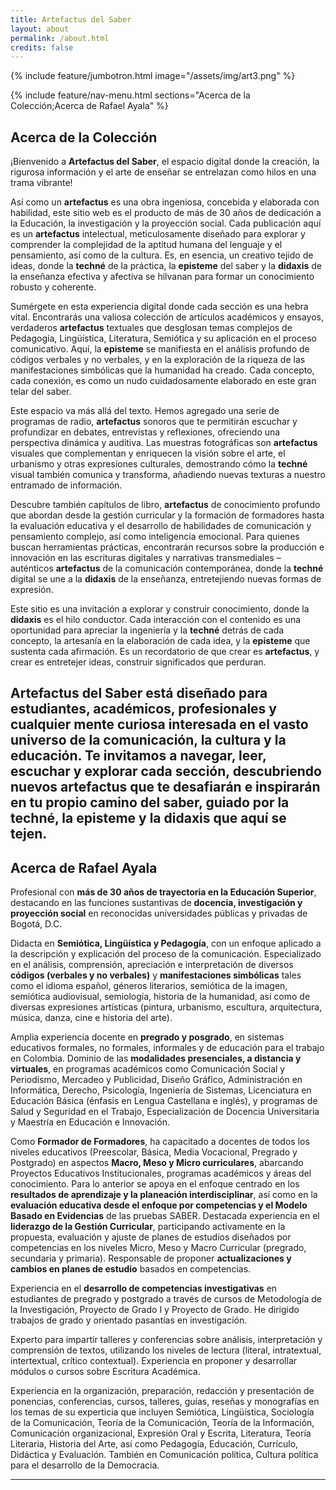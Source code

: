 ```yaml
---
title: Artefactus del Saber
layout: about
permalink: /about.html
credits: false
---
```

{% include feature/jumbotron.html image="/assets/img/art3.png" %}

{% include feature/nav-menu.html sections="Acerca de la Colección;Acerca de Rafael Ayala" %}

## Acerca de la Colección

¡Bienvenido a **Artefactus del Saber**, el espacio digital donde la creación, la rigurosa información y el arte de enseñar se entrelazan como hilos en una trama vibrante!

Así como un **artefactus** es una obra ingeniosa, concebida y elaborada con habilidad, este sitio web es el producto de más de 30 años de dedicación a la Educación, la investigación y la proyección social. Cada publicación aquí es un **artefactus** intelectual, meticulosamente diseñado para explorar y comprender la complejidad de la aptitud humana del lenguaje y el pensamiento, así como de la cultura. Es, en esencia, un creativo tejido de ideas, donde la **techné** de la práctica, la **episteme** del saber y la **didaxis** de la enseñanza efectiva y afectiva se hilvanan para formar un conocimiento robusto y coherente.

Sumérgete en esta experiencia digital donde cada sección es una hebra vital. Encontrarás una valiosa colección de artículos académicos y ensayos, verdaderos **artefactus** textuales que desglosan temas complejos de Pedagogía, Lingüística, Literatura, Semiótica y su aplicación en el proceso comunicativo. Aquí, la **episteme** se manifiesta en el análisis profundo de códigos verbales y no verbales, y en la exploración de la riqueza de las manifestaciones simbólicas que la humanidad ha creado. Cada concepto, cada conexión, es como un nudo cuidadosamente elaborado en este gran telar del saber.

Este espacio va más allá del texto. Hemos agregado una serie de programas de radio, **artefactus** sonoros que te permitirán escuchar y profundizar en debates, entrevistas y reflexiones, ofreciendo una perspectiva dinámica y auditiva. Las muestras fotográficas son **artefactus** visuales que complementan y enriquecen la visión sobre el arte, el urbanismo y otras expresiones culturales, demostrando cómo la **techné** visual también comunica y transforma, añadiendo nuevas texturas a nuestro entramado de información.

Descubre también capítulos de libro, **artefactus** de conocimiento profundo que abordan desde la gestión curricular y la formación de formadores hasta la evaluación educativa y el desarrollo de habilidades de comunicación y pensamiento complejo, así como inteligencia emocional. Para quienes buscan herramientas prácticas, encontrarán recursos sobre la producción e innovación en las escrituras digitales y narrativas transmediales – auténticos **artefactus** de la comunicación contemporánea, donde la **techné** digital se une a la **didaxis** de la enseñanza, entretejiendo nuevas formas de expresión.

Este sitio es una invitación a explorar y construir conocimiento, donde la **didaxis** es el hilo conductor. Cada interacción con el contenido es una oportunidad para apreciar la ingeniería y la **techné** detrás de cada concepto, la artesanía en la elaboración de cada idea, y la **episteme** que sustenta cada afirmación. Es un recordatorio de que crear es **artefactus**, y crear es entretejer ideas, construir significados que perduran.

**Artefactus del Saber** está diseñado para estudiantes, académicos, profesionales y cualquier mente curiosa interesada en el vasto universo de la comunicación, la cultura y la educación. Te invitamos a navegar, leer, escuchar y explorar cada sección, descubriendo nuevos **artefactus** que te desafiarán e inspirarán en tu propio camino del saber, guiado por la **techné**, la **episteme** y la **didaxis** que aquí se tejen.
---

## Acerca de Rafael Ayala

Profesional con **más de 30 años de trayectoria en la Educación Superior**, destacando en las funciones sustantivas de **docencia, investigación y proyección social** en reconocidas universidades públicas y privadas de Bogotá, D.C.

Didacta en **Semiótica, Lingüística y Pedagogía**, con un enfoque aplicado a la descripción y explicación del proceso de la comunicación. Especializado en el análisis, comprensión, apreciación e interpretación de diversos **códigos (verbales y no verbales)** y **manifestaciones simbólicas** tales como el idioma español, géneros literarios, semiótica de la imagen, semiótica audiovisual, semiología, historia de la humanidad, así como de diversas expresiones artísticas (pintura, urbanismo, escultura, arquitectura, música, danza, cine e historia del arte).

Amplia experiencia docente en **pregrado y posgrado**, en sistemas educativos formales, no formales, informales y de educación para el trabajo en Colombia. Dominio de las **modalidades presenciales, a distancia y virtuales**, en programas académicos como Comunicación Social y Periodismo, Mercadeo y Publicidad, Diseño Gráfico, Administración en Informática, Derecho, Psicología, Ingeniería de Sistemas, Licenciatura en Educación Básica (énfasis en Lengua Castellana e inglés), y programas de Salud y Seguridad en el Trabajo, Especialización de Docencia Universitaria y Maestría en Educación e Innovación.

Como **Formador de Formadores**, ha capacitado a docentes de todos los niveles educativos (Preescolar, Básica, Media Vocacional, Pregrado y Postgrado) en aspectos **Macro, Meso y Micro curriculares**, abarcando Proyectos Educativos Institucionales, programas académicos y áreas del conocimiento. Para lo anterior se apoya en el enfoque centrado en los **resultados de aprendizaje y la planeación interdisciplinar**, así como en la **evaluación educativa desde el enfoque por competencias y el Modelo Basado en Evidencias** de las pruebas SABER.
Destacada experiencia en el **liderazgo de la Gestión Curricular**, participando activamente en la propuesta, evaluación y ajuste de planes de estudios diseñados por competencias en los niveles Micro, Meso y Macro Curricular (pregrado, secundaria y primaria). Responsable de proponer **actualizaciones y cambios en planes de estudio** basados en competencias.

Experiencia en el **desarrollo de competencias investigativas** en estudiantes de pregrado y postgrado a través de cursos de Metodología de la Investigación, Proyecto de Grado I y Proyecto de Grado. He dirigido trabajos de grado y orientado pasantías en investigación.

Experto para impartir talleres y conferencias sobre análisis, interpretación y comprensión de textos, utilizando los niveles de lectura (literal, intratextual, intertextual, crítico contextual). Experiencia en proponer y desarrollar módulos o cursos sobre Escritura Académica.

Experiencia en la organización, preparación, redacción y presentación de ponencias, conferencias, cursos, talleres, guías, reseñas y monografías en los temas de su experticia que incluyen Semiótica, Lingüística, Sociología de la Comunicación, Teoría de la Comunicación, Teoría de la Información, Comunicación organizacional, Expresión Oral y Escrita, Literatura, Teoría Literaria, Historia del Arte, así como Pedagogía, Educación, Currículo, Didáctica y Evaluación. También en Comunicación política, Cultura política para el desarrollo de la Democracia.




---
